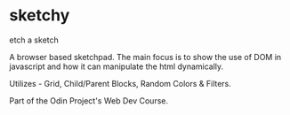 # sketchy
etch a sketch

A browser based sketchpad.
The main focus is to show the use of DOM in javascript and how it can manipulate the html dynamically.

Utilizes - Grid, Child/Parent Blocks, Random Colors & Filters. 

Part of the Odin Project's Web Dev Course. 
